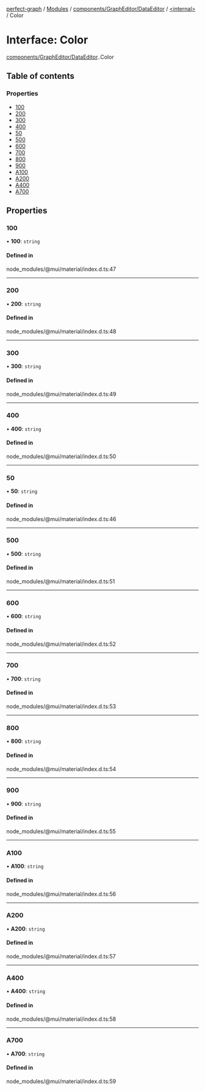 [perfect-graph](../README.md) / [Modules](../modules.md) / [components/GraphEditor/DataEditor](../modules/components_GraphEditor_DataEditor.md) / [<internal\>](../modules/components_GraphEditor_DataEditor._internal_.md) / Color

# Interface: Color

[components/GraphEditor/DataEditor](../modules/components_GraphEditor_DataEditor.md).[<internal>](../modules/components_GraphEditor_DataEditor._internal_.md).Color

## Table of contents

### Properties

- [100](components_GraphEditor_DataEditor._internal_.Color.md#100)
- [200](components_GraphEditor_DataEditor._internal_.Color.md#200)
- [300](components_GraphEditor_DataEditor._internal_.Color.md#300)
- [400](components_GraphEditor_DataEditor._internal_.Color.md#400)
- [50](components_GraphEditor_DataEditor._internal_.Color.md#50)
- [500](components_GraphEditor_DataEditor._internal_.Color.md#500)
- [600](components_GraphEditor_DataEditor._internal_.Color.md#600)
- [700](components_GraphEditor_DataEditor._internal_.Color.md#700)
- [800](components_GraphEditor_DataEditor._internal_.Color.md#800)
- [900](components_GraphEditor_DataEditor._internal_.Color.md#900)
- [A100](components_GraphEditor_DataEditor._internal_.Color.md#a100)
- [A200](components_GraphEditor_DataEditor._internal_.Color.md#a200)
- [A400](components_GraphEditor_DataEditor._internal_.Color.md#a400)
- [A700](components_GraphEditor_DataEditor._internal_.Color.md#a700)

## Properties

### 100

• **100**: `string`

#### Defined in

node_modules/@mui/material/index.d.ts:47

___

### 200

• **200**: `string`

#### Defined in

node_modules/@mui/material/index.d.ts:48

___

### 300

• **300**: `string`

#### Defined in

node_modules/@mui/material/index.d.ts:49

___

### 400

• **400**: `string`

#### Defined in

node_modules/@mui/material/index.d.ts:50

___

### 50

• **50**: `string`

#### Defined in

node_modules/@mui/material/index.d.ts:46

___

### 500

• **500**: `string`

#### Defined in

node_modules/@mui/material/index.d.ts:51

___

### 600

• **600**: `string`

#### Defined in

node_modules/@mui/material/index.d.ts:52

___

### 700

• **700**: `string`

#### Defined in

node_modules/@mui/material/index.d.ts:53

___

### 800

• **800**: `string`

#### Defined in

node_modules/@mui/material/index.d.ts:54

___

### 900

• **900**: `string`

#### Defined in

node_modules/@mui/material/index.d.ts:55

___

### A100

• **A100**: `string`

#### Defined in

node_modules/@mui/material/index.d.ts:56

___

### A200

• **A200**: `string`

#### Defined in

node_modules/@mui/material/index.d.ts:57

___

### A400

• **A400**: `string`

#### Defined in

node_modules/@mui/material/index.d.ts:58

___

### A700

• **A700**: `string`

#### Defined in

node_modules/@mui/material/index.d.ts:59
